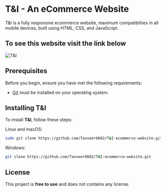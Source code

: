# T&I - An eCommerce Website

T&I is a fully responsive ecommerce website, maximum compatiblities in all mobile devices, built using HTML, CSS, and JavaScript.

## To see this website visit the link below

![T&I](https://beamish-sopapillas-7ace20.netlify.app/)
## Prerequisites

Before you begin, ensure you have met the following requirements:

* [Git](https://git-scm.com/downloads "Download Git") must be installed on your operating system.

## Installing T&I

To install **T&I**, follow these steps:

Linux and macOS:

```bash
sudo git clone https://github.com/Tanveer0602/T&I-ecommerce-website.git
```

Windows:

```bash
git clone https://github.com/Tanveer0602/T&I-ecommerce-website.git
```


## License

This project is **free to use** and does not contains any license.
